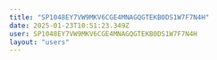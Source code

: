 ```yaml
---
title: "SP1048EY7VW9MKV6CGE4MNAGQGTEKB0DS1W7F7N4H"
date: 2025-01-23T10:51:23.349Z
user: SP1048EY7VW9MKV6CGE4MNAGQGTEKB0DS1W7F7N4H
layout: "users"
---
```

    